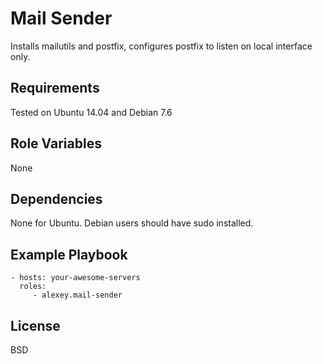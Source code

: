Mail Sender
========

Installs mailutils and postfix, configures postfix to listen on local interface only.


Requirements
------------

Tested on Ubuntu 14.04 and Debian 7.6

Role Variables
--------------

None

Dependencies
------------

None for Ubuntu. Debian users should have sudo installed.

Example Playbook
-------------------------

    - hosts: your-awesome-servers
      roles:
         - alexey.mail-sender

License
-------

BSD
